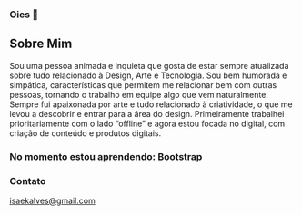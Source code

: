 ### Oies 👋
 ## Sobre Mim
 Sou uma pessoa animada e inquieta que gosta de estar sempre atualizada sobre tudo relacionado à Design, Arte e Tecnologia. Sou bem humorada e simpática, características que permitem me relacionar bem com outras pessoas, tornando o trabalho em equipe algo que vem naturalmente.
Sempre fui apaixonada por arte e tudo relacionado à criatividade, o que me levou a descobrir e entrar para a área do design. Primeiramente trabalhei prioritariamente com o lado “offline” e agora estou focada no digital, com criação de conteúdo e produtos digitais.

### No momento estou aprendendo: Bootstrap

### Contato
isaekalves@gmail.com

<!--
**isaekalves/IsaEKAlves** is a ✨ _special_ ✨ repository because its `README.md` (this file) appears on your GitHub profile.

Here are some ideas to get you started:

- 🔭 I’m currently working on ...
- 🌱 I’m currently learning ...
- 👯 I’m looking to collaborate on ...
- 🤔 I’m looking for help with ...
- 💬 Ask me about ...
- 📫 How to reach me: ...
- 😄 Pronouns: ...
- ⚡ Fun fact: ...
-->
